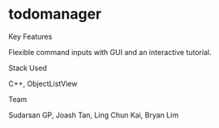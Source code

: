 todomanager
===========

Key Features

Flexible command inputs with GUI and an interactive tutorial.

Stack Used

C++, ObjectListView

Team

Sudarsan GP, Joash Tan, Ling Chun Kai, Bryan Lim
